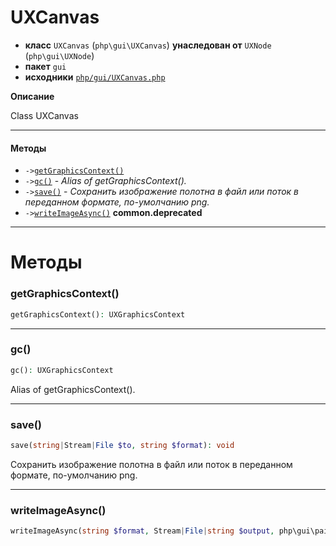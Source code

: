 # UXCanvas

- **класс** `UXCanvas` (`php\gui\UXCanvas`) **унаследован от** `UXNode` (`php\gui\UXNode`)
- **пакет** `gui`
- **исходники** [`php/gui/UXCanvas.php`](./src/main/resources/JPHP-INF/sdk/php/gui/UXCanvas.php)

**Описание**

Class UXCanvas

---

#### Методы

- `->`[`getGraphicsContext()`](#method-getgraphicscontext)
- `->`[`gc()`](#method-gc) - _Alias of getGraphicsContext()._
- `->`[`save()`](#method-save) - _Сохранить изображение полотна в файл или поток в переданном формате, по-умолчанию png._
- `->`[`writeImageAsync()`](#method-writeimageasync) **common.deprecated**

---
# Методы

<a name="method-getgraphicscontext"></a>

### getGraphicsContext()
```php
getGraphicsContext(): UXGraphicsContext
```

---

<a name="method-gc"></a>

### gc()
```php
gc(): UXGraphicsContext
```
Alias of getGraphicsContext().

---

<a name="method-save"></a>

### save()
```php
save(string|Stream|File $to, string $format): void
```
Сохранить изображение полотна в файл или поток в переданном формате, по-умолчанию png.

---

<a name="method-writeimageasync"></a>

### writeImageAsync()
```php
writeImageAsync(string $format, Stream|File|string $output, php\gui\paint\UXColor $transparentColor, callable $callback): void
```